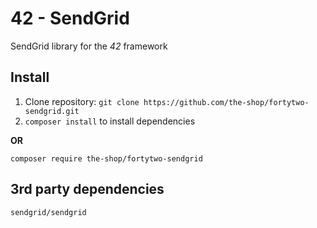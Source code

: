42 - SendGrid
====

SendGrid library for the _42_ framework

Install
---

1. Clone repository: `git clone https://github.com/the-shop/fortytwo-sendgrid.git`
2. `composer install` to install dependencies

**OR**

`composer require the-shop/fortytwo-sendgrid`

3rd party dependencies
---
`sendgrid/sendgrid`
